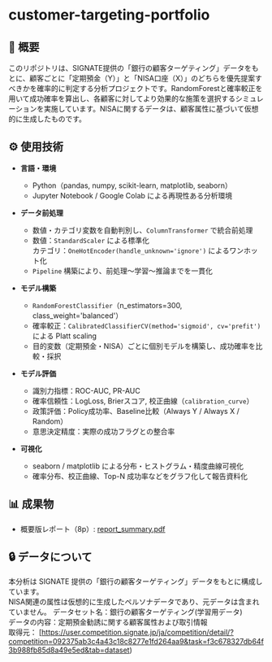 # customer-targeting-portfolio

## 📘 概要
このリポジトリは、SIGNATE提供の「銀行の顧客ターゲティング」データをもとに、顧客ごとに「定期預金（Y）」と「NISA口座（X）」のどちらを優先提案すべきかを確率的に判定する分析プロジェクトです。RandomForestと確率較正を用いて成功確率を算出し、各顧客に対してより効果的な施策を選択するシミュレーションを実施しています。NISAに関するデータは、顧客属性に基づいて仮想的に生成したものです。

## ⚙️ 使用技術
- **言語・環境**
  - Python（pandas, numpy, scikit-learn, matplotlib, seaborn）
  - Jupyter Notebook / Google Colab による再現性ある分析環境

- **データ前処理**
  - 数値・カテゴリ変数を自動判別し、`ColumnTransformer` で統合前処理
  - 数値：`StandardScaler` による標準化  
    カテゴリ：`OneHotEncoder(handle_unknown='ignore')` によるワンホット化
  - `Pipeline` 構築により、前処理〜学習〜推論までを一貫化

- **モデル構築**
  - `RandomForestClassifier`（n_estimators=300, class_weight='balanced'）
  - 確率較正：`CalibratedClassifierCV(method='sigmoid', cv='prefit')` による Platt scaling
  - 目的変数（定期預金・NISA）ごとに個別モデルを構築し、成功確率を比較・採択

- **モデル評価**
  - 識別力指標：ROC-AUC, PR-AUC  
  - 確率信頼性：LogLoss, Brierスコア, 校正曲線（`calibration_curve`）
  - 政策評価：Policy成功率、Baseline比較（Always Y / Always X / Random）
  - 意思決定精度：実際の成功フラグとの整合率

- **可視化**
  - seaborn / matplotlib による分布・ヒストグラム・精度曲線可視化
  - 確率分布、校正曲線、Top-N 成功率などをグラフ化して報告資料化

## 📊 成果物
- 概要版レポート（8p）: [report_summary.pdf](docs/report_summary.pdf)

## 🔒 データについて
本分析は SIGNATE 提供の「銀行の顧客ターゲティング」データをもとに構成しています。  
NISA関連の属性は仮想的に生成したペルソナデータであり、元データは含まれていません。
データセット名：銀行の顧客ターゲティング(学習用データ)  
データの内容：定期預金勧誘に関する顧客属性および取引情報  
取得元： [https://user.competition.signate.jp/ja/competition/detail/?competition=092375ab3c4a43c18c8277e1fd264aa9&task=f3c678327db64f3b988fb85d8a49e5ed&tab=dataset)
